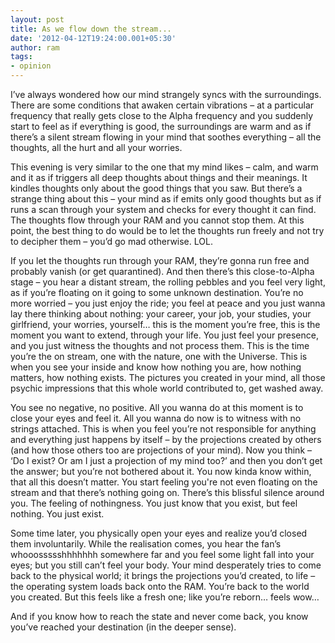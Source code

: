 ```yaml
---
layout: post
title: As we flow down the stream...
date: '2012-04-12T19:24:00.001+05:30'
author: ram
tags:
- opinion
---
```


I’ve always wondered how our mind strangely syncs with the surroundings. There are some conditions that awaken certain vibrations – at a particular frequency that really gets close to the Alpha frequency and you suddenly start to feel as if everything is good, the surroundings are warm and as if there’s a silent stream flowing in your mind that soothes everything – all the thoughts, all the hurt and all your worries.

This evening is very similar to the one that my mind likes – calm, and warm and it as if triggers all deep thoughts about things and their meanings. It kindles thoughts only about the good things that you saw. But there’s a strange thing about this – your mind as if emits only good thoughts but as if runs a scan through your system and checks for every thought it can find. The thoughts flow through your RAM and you cannot stop them. At this point, the best thing to do would be to let the thoughts run freely and not try to decipher them – you’d go mad otherwise. LOL.

If you let the thoughts run through your RAM, they’re gonna run free and probably vanish (or get quarantined). And then there’s this close-to-Alpha stage – you hear a distant stream, the rolling pebbles and you feel very light, as if you’re floating on it going to some unknown destination. You’re no more worried – you just enjoy the ride; you feel at peace and you just wanna lay there thinking about nothing: your career, your job, your studies, your girlfriend, your worries, yourself… this is the moment you’re free, this is the moment you want to extend, through your life. You just feel your presence, and you just witness the thoughts and not process them. This is the time you’re the on stream, one with the nature, one with the Universe. This is when you see your inside and know how nothing you are, how nothing matters, how nothing exists. The pictures you created in your mind, all those psychic impressions that this whole world contributed to, get washed away.

You see no negative, no positive. All you wanna do at this moment is to close your eyes and feel it. All you wanna do now is to witness with no strings attached. This is when you feel you’re not responsible for anything and everything just happens by itself – by the projections created by others (and how those others too are projections of your mind). Now you think – ‘Do I exist? Or am I just a projection of my mind too?’ and then you don’t get the answer; but you’re not bothered about it. You now kinda know within, that all this doesn’t matter. You start feeling you're not even floating on the stream and that there’s nothing going on. There’s this blissful silence around you. The feeling of nothingness. You just know that you exist, but feel nothing. You just exist.

Some time later, you physically open your eyes and realize you’d closed them involuntarily. While the realisation comes, you hear the fan’s whooossssshhhhhhh somewhere far and you feel some light fall into your eyes; but you still can’t feel your body. Your mind desperately tries to come back to the physical world; it brings the projections you’d created, to life – the operating system loads back onto the RAM. You’re back to the world you created. But this feels like a fresh one; like you’re reborn… feels wow…

And if you know how to reach the state and never come back, you know you’ve reached your destination (in the deeper sense).
